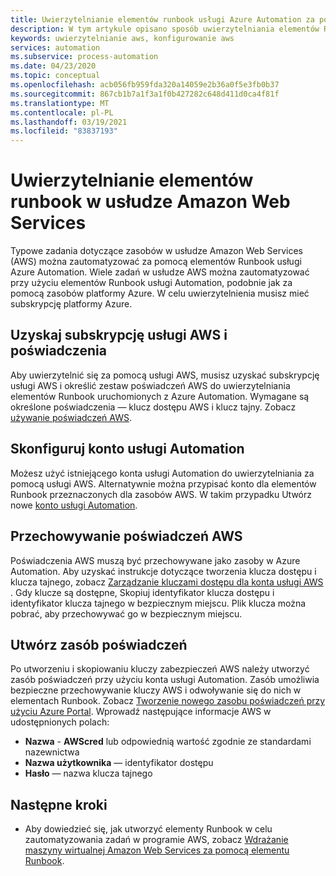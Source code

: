 ```yaml
---
title: Uwierzytelnianie elementów runbook usługi Azure Automation za pomocą usługi Amazon Web Services
description: W tym artykule opisano sposób uwierzytelniania elementów Runbook za pomocą Amazon Web Services.
keywords: uwierzytelnianie aws, konfigurowanie aws
services: automation
ms.subservice: process-automation
ms.date: 04/23/2020
ms.topic: conceptual
ms.openlocfilehash: acb056fb959fda320a14059e2b36a0f5e3fb0b37
ms.sourcegitcommit: 867cb1b7a1f3a1f0b427282c648d411d0ca4f81f
ms.translationtype: MT
ms.contentlocale: pl-PL
ms.lasthandoff: 03/19/2021
ms.locfileid: "83837193"
---
```

# <a name="authenticate-runbooks-with-amazon-web-services"></a>Uwierzytelnianie elementów runbook w usłudze Amazon Web Services

Typowe zadania dotyczące zasobów w usłudze Amazon Web Services (AWS) można zautomatyzować za pomocą elementów Runbook usługi Azure Automation. Wiele zadań w usłudze AWS można zautomatyzować przy użyciu elementów Runbook usługi Automation, podobnie jak za pomocą zasobów platformy Azure. W celu uwierzytelnienia musisz mieć subskrypcję platformy Azure.

## <a name="obtain-aws-subscription-and-credentials"></a>Uzyskaj subskrypcję usługi AWS i poświadczenia

Aby uwierzytelnić się za pomocą usługi AWS, musisz uzyskać subskrypcję usługi AWS i określić zestaw poświadczeń AWS do uwierzytelniania elementów Runbook uruchomionych z Azure Automation. Wymagane są określone poświadczenia — klucz dostępu AWS i klucz tajny. Zobacz [używanie poświadczeń AWS](https://docs.aws.amazon.com/powershell/latest/userguide/specifying-your-aws-credentials.html).

## <a name="configure-automation-account"></a>Skonfiguruj konto usługi Automation

Możesz użyć istniejącego konta usługi Automation do uwierzytelniania za pomocą usługi AWS. Alternatywnie można przypisać konto dla elementów Runbook przeznaczonych dla zasobów AWS. W takim przypadku Utwórz nowe [konto usługi Automation](automation-create-standalone-account.md).  

## <a name="store-aws-credentials"></a>Przechowywanie poświadczeń AWS

Poświadczenia AWS muszą być przechowywane jako zasoby w Azure Automation. Aby uzyskać instrukcje dotyczące tworzenia klucza dostępu i klucza tajnego, zobacz [Zarządzanie kluczami dostępu dla konta usługi AWS](https://docs.aws.amazon.com/general/latest/gr/managing-aws-access-keys.html) . Gdy klucze są dostępne, Skopiuj identyfikator klucza dostępu i identyfikator klucza tajnego w bezpiecznym miejscu. Plik klucza można pobrać, aby przechowywać go w bezpiecznym miejscu.

## <a name="create-credential-asset"></a>Utwórz zasób poświadczeń

Po utworzeniu i skopiowaniu kluczy zabezpieczeń AWS należy utworzyć zasób poświadczeń przy użyciu konta usługi Automation. Zasób umożliwia bezpieczne przechowywanie kluczy AWS i odwoływanie się do nich w elementach Runbook. Zobacz [Tworzenie nowego zasobu poświadczeń przy użyciu Azure Portal](shared-resources/credentials.md#create-a-new-credential-asset-with-the-azure-portal). Wprowadź następujące informacje AWS w udostępnionych polach:
    
* **Nazwa**  -  **AWScred** lub odpowiednią wartość zgodnie ze standardami nazewnictwa
* **Nazwa użytkownika** — identyfikator dostępu
* **Hasło** — nazwa klucza tajnego 

## <a name="next-steps"></a>Następne kroki

* Aby dowiedzieć się, jak utworzyć elementy Runbook w celu zautomatyzowania zadań w programie AWS, zobacz [Wdrażanie maszyny wirtualnej Amazon Web Services za pomocą elementu Runbook](automation-scenario-aws-deployment.md).